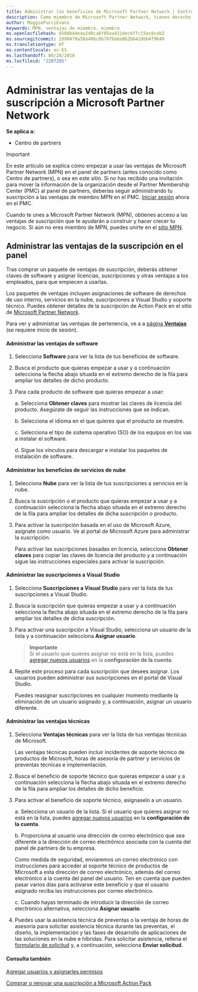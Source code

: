 ```yaml
---
title: Administrar los beneficios de Microsoft Partner Network | Centro de partners
description: Como miembro de Microsoft Partner Network, tienes derecho a comprar determinadas ventajas de suscripción. Explica cómo activar y administrar las ventajas de suscripción en el panel de partners.
author: MaggiePucciEvans
keywords: MPN, ventajas de miembro, miembro
ms.openlocfilehash: 650db44e4a240ca8f05ea421dec6ffc15ec8ceb2
ms.sourcegitcommit: 2d90478a58a406c0b70fbb6a0b2bb42dbb4f9640
ms.translationtype: HT
ms.contentlocale: es-ES
ms.lasthandoff: 06/28/2018
ms.locfileid: "2207285"
---
```

# <a name="manage-your-microsoft-partner-network-membership-benefits"></a>Administrar las ventajas de la suscripción a Microsoft Partner Network

**Se aplica a:**

-  Centro de partners

>[!IMPORTANT]
>En este artículo se explica cómo empezar a usar las ventajas de Microsoft Partner Network (MPN) en el panel de partners (antes conocido como Centro de partners), o sea en este sitio. Si no has recibido una invitación para mover la información de la organización desde el Partner Membership Center (PMC) al panel de partners, deberías seguir administrando tu suscripción a las ventajas de miembro MPN en el PMC. [Iniciar sesión](https://partner.microsoft.com/_login?authType=OpenIdConnect) ahora en el PMC.   

Cuando te unes a Microsoft Partner Network (MPN), obtienes acceso a las ventajas de suscripción que te ayudarán a construir y hacer crecer tu negocio. Si aún no eres miembro de MPN, puedes unirte en el [sitio MPN](https://partner.microsoft.com/membership).


## <a name="manage-your-membership-benefits-in-the-dashboard"></a>Administrar las ventajas de la suscripción en el panel

Tras comprar un paquete de ventajas de suscripción, deberás obtener claves de software y asignar licencias, suscripciones y otras ventajas a los empleados, para que empiecen a usarlas. 

Los paquetes de ventajas incluyen asignaciones de software de derechos de uso interno, servicios en la nube, suscripciones a Visual Studio y soporte técnico. Puedes obtener detalles de la suscripción de Action Pack en el sitio de [Microsoft Partner Network](https://partner.microsoft.com/membership/internal-use-software).  

Para ver y administrar las ventajas de pertenencia, ve a a [página **Ventajas**](https://partnercenter.microsoft.com/pcv/partnership/benefits) (se requiere inicio de sesión).

#### <a name="manage-software-benefits"></a>Administrar las ventajas de software

1.  Selecciona **Software** para ver la lista de tus beneficios de software. 

2.  Busca el producto que quieras empezar a usar y a continuación selecciona la flecha abajo situada en el extremo derecho de la fila para ampliar los detalles de dicho producto. 

3. Para cada producto de software que quieras empezar a usar:

    a. Selecciona **Obtener claves** para mostrar las claves de licencia del producto. Asegúrate de seguir las instrucciones que se indican.

    b. Selecciona el idioma en el que quieres que el producto se muestre.

    c. Selecciona el tipo de sistema operativo (SO) de los equipos en los vas a instalar el software.

    d. Sigue los vínculos para descargar e instalar los paquetes de instalación de software.


#### <a name="manage-cloud-services-benefits"></a>Administrar los beneficios de servicios de nube

1. Selecciona **Nube** para ver la lista de tus suscripciones a servicios en la nube.

2. Busca la suscripción o el producto que quieras empezar a usar y a continuación selecciona la flecha abajo situada en el extremo derecho de la fila para ampliar los detalles de dicha suscripción o producto. 

3. Para activar la suscripción basada en el uso de Microsoft Azure, asígnate como usuario. Ve al portal de Microsoft Azure para administrar la suscripción.

    Para activar las suscripciones basadas en licencia, selecciona **Obtener claves** para copiar las claves de licencia del producto y a continuación sigue las instrucciones especiales para activar la suscripción.  


#### <a name="manage-visual-studio-subscriptions"></a>Administrar las suscripciones a Visual Studio

1. Selecciona **Suscripciones a Visual Studio** para ver la lista de tus suscripciones a Visual Studio. 

2. Busca la suscripción que quieras empezar a usar y a continuación selecciona la flecha abajo situada en el extremo derecho de la fila para ampliar los detalles de dicha suscripción. 

3. Para activar una suscripción a Visual Studio, selecciona un usuario de la lista y a continuación selecciona **Asignar usuario**. 

    >**Importante**<br>
Si el usuario que quieres asignar no está en la lista, puedes [agregar nuevos usuarios](create-user-accounts-and-set-permissions.md) en la **configuración de la cuenta**.

3. Repite este proceso para cada suscripción que desees asignar. Los usuarios pueden administrar sus suscripciones en el portal de Visual Studio. 

    Puedes reasignar suscripciones en cualquier momento mediante la eliminación de un usuario asignado y, a continuación, asignar un usuario diferente. 

#### <a name="manage-technical-benefits"></a>Administrar las ventajas técnicas

1. Selecciona **Ventajas técnicas** para ver la lista de tus ventajas técnicas de Microsoft.

    Las ventajas técnicas pueden incluir incidentes de soporte técnico de productos de Microsoft, horas de asesoría de partner y servicios de preventas técnicas e implementación.   

2. Busca el beneficio de soporte técnico que quieras empezar a usar y a continuación selecciona la flecha abajo situada en el extremo derecho de la fila para ampliar los detalles de dicho beneficio. 

3. Para activar el beneficio de soporte técnico, asígnaselo a un usuario. 
   
    a.  Selecciona un usuario de la lista. Si el usuario que quieres asignar no está en la lista, puedes [agregar nuevos usuarios](create-user-accounts-and-set-permissions.md) en la **configuración de la cuenta**.

    b.  Proporciona al usuario una dirección de correo electrónico que sea diferente a la dirección de correo electrónico asociada con la cuenta del panel de partners de tu empresa. 
    
    Como medida de seguridad, enviaremos un correo electrónico con instrucciones para acceder al soporte técnico de productos de Microsoft a esta dirección de correo electrónico, además del correo electrónico a la cuenta del panel del usuario. Ten en cuenta que pueden pasar varios días para activarse este beneficio y que el usuario asignado reciba las instrucciones por correo electrónico.    
    
    c.  Cuando hayas terminado de introducir la dirección de correo electrónico alternativa, selecciona **Asignar usuario**. 

4. Puedes usar la asistencia técnica de preventas o la ventaja de horas de asesoría para solicitar asistencia técnica durante las preventas, el diseño, la implementación y las fases de desarrollo de aplicaciones de las soluciones en la nube e híbridas. Para solicitar asistencia, rellena el [formulario de solicitud](https://partnercenter.microsoft.com/pcv/partnership/benefits/createadvisoryhoursservicerequest
) y, a continuación, selecciona **Enviar solicitud**.


#### <a name="see-also"></a>Consulta también

[Agregar usuarios y asignarles permisos](create-user-accounts-and-set-permissions.md)

[Comprar o renovar una suscripción a Microsoft Action Pack](mpn-get-action-pack.md)


